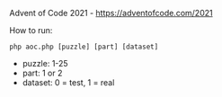 Advent of Code 2021 - https://adventofcode.com/2021

How to run:
```
php aoc.php [puzzle] [part] [dataset]
```

* puzzle: 1-25
* part: 1 or 2
* dataset: 0 = test, 1 = real
